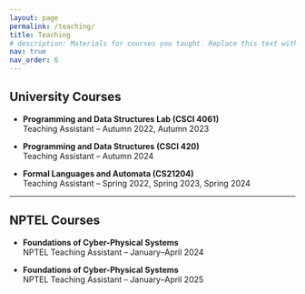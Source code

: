 ```yaml
---
layout: page
permalink: /teaching/
title: Teaching
# description: Materials for courses you taught. Replace this text with your description.
nav: true
nav_order: 6
---
```


<!-- For now, this page is assumed to be a static description of your courses. You can convert it to a collection similar to `_projects/` so that you can have a dedicated page for each course.

Organize your courses by years, topics, or universities, however you like! -->
## University Courses

- **Programming and Data Structures Lab (CSCI 4061)**  
  Teaching Assistant – Autumn 2022, Autumn 2023

- **Programming and Data Structures (CSCI 420)**  
  Teaching Assistant – Autumn 2024

- **Formal Languages and Automata (CS21204)**  
  Teaching Assistant – Spring 2022, Spring 2023, Spring 2024

---

## NPTEL Courses

- **Foundations of Cyber-Physical Systems**  
  NPTEL Teaching Assistant – January–April 2024

- **Foundations of Cyber-Physical Systems**  
  NPTEL Teaching Assistant – January–April 2025
